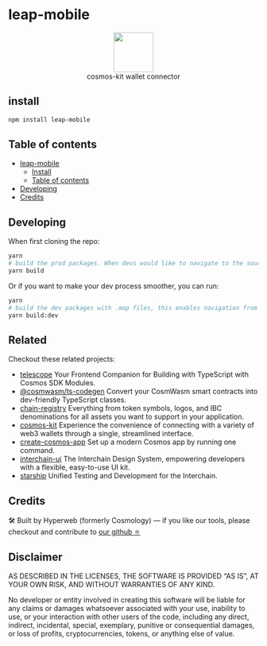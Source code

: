 # leap-mobile

<p align="center">
  <img src="https://user-images.githubusercontent.com/545047/188804067-28e67e5e-0214-4449-ab04-2e0c564a6885.svg" width="80"><br />
    cosmos-kit wallet connector
</p>

## install

```sh
npm install leap-mobile
```
## Table of contents

- [leap-mobile](#leap-mobile)
  - [Install](#install)
  - [Table of contents](#table-of-contents)
- [Developing](#developing)
- [Credits](#credits)

## Developing

When first cloning the repo:

```sh
yarn
# build the prod packages. When devs would like to navigate to the source code, this will only navigate from references to their definitions (.d.ts files) between packages.
yarn build
```

Or if you want to make your dev process smoother, you can run:

```sh
yarn
# build the dev packages with .map files, this enables navigation from references to their source code between packages.
yarn build:dev
```

## Related

Checkout these related projects:

* [telescope](https://github.com/hyperweb-io/telescope) Your Frontend Companion for Building with TypeScript with Cosmos SDK Modules.
* [@cosmwasm/ts-codegen](https://github.com/CosmWasm/ts-codegen) Convert your CosmWasm smart contracts into dev-friendly TypeScript classes.
* [chain-registry](https://github.com/hyperweb-io/chain-registry) Everything from token symbols, logos, and IBC denominations for all assets you want to support in your application.
* [cosmos-kit](https://github.com/hyperweb-io/cosmos-kit) Experience the convenience of connecting with a variety of web3 wallets through a single, streamlined interface.
* [create-cosmos-app](https://github.com/hyperweb-io/create-cosmos-app) Set up a modern Cosmos app by running one command.
* [interchain-ui](https://github.com/hyperweb-io/interchain-ui) The Interchain Design System, empowering developers with a flexible, easy-to-use UI kit.
* [starship](https://github.com/hyperweb-io/starship) Unified Testing and Development for the Interchain.

## Credits

🛠 Built by Hyperweb (formerly Cosmology) — if you like our tools, please checkout and contribute to [our github ⚛️](https://github.com/hyperweb-io)


## Disclaimer

AS DESCRIBED IN THE LICENSES, THE SOFTWARE IS PROVIDED “AS IS”, AT YOUR OWN RISK, AND WITHOUT WARRANTIES OF ANY KIND.

No developer or entity involved in creating this software will be liable for any claims or damages whatsoever associated with your use, inability to use, or your interaction with other users of the code, including any direct, indirect, incidental, special, exemplary, punitive or consequential damages, or loss of profits, cryptocurrencies, tokens, or anything else of value.
